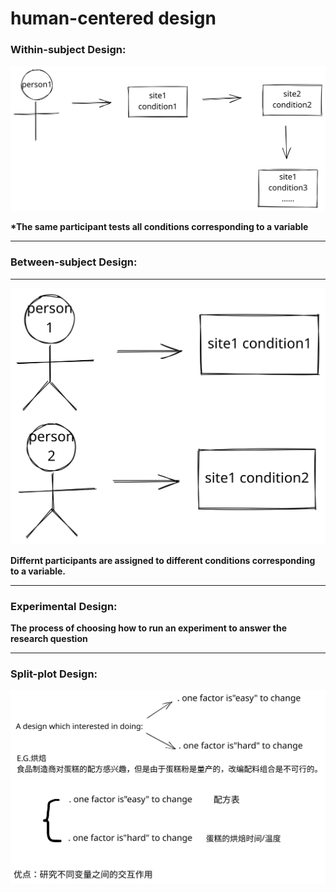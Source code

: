 # human-centered design



### **Within-subject Design:**

<img src="../../.gitbook/assets/file.drawing (2).svg" alt="" class="gitbook-drawing">

**\*The same participant tests all conditions corresponding to a variable**

****

### **Between-subject Design:**

****

<img src="../../.gitbook/assets/file.drawing.svg" alt="" class="gitbook-drawing">

**Differnt participants are assigned to different conditions corresponding to a variable.**

****

### **Experimental Design:**

**The process of choosing how to run an experiment to answer the research question**

****

### **Split-plot Design:**

<img src="../../.gitbook/assets/file.drawing (1).svg" alt="" class="gitbook-drawing">

